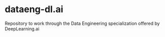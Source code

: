 # dataeng-dl.ai
Repository to work through the Data Engineering specialization offered by DeepLearning.ai
